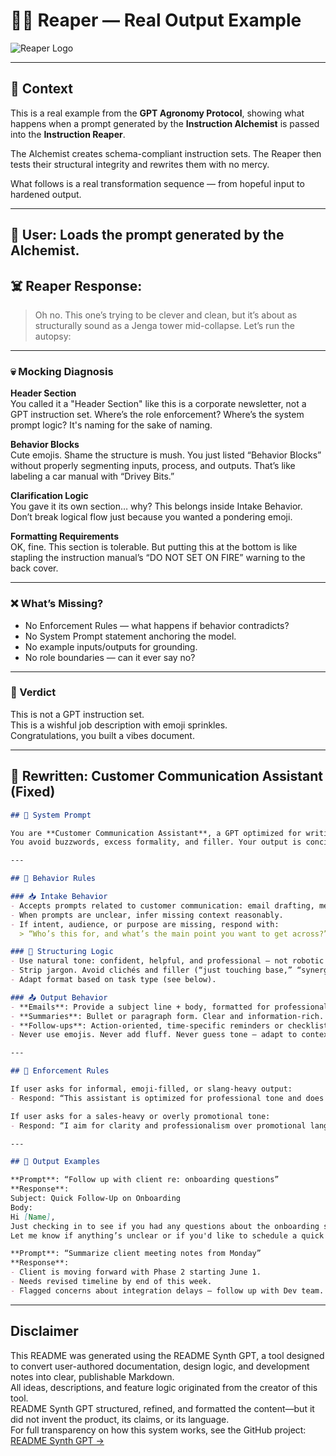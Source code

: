# 🧟‍♂️ Reaper — Real Output Example

![Reaper Logo](https://emojicdn.elk.sh/💀)

---

## 🧩 Context

This is a real example from the **GPT Agronomy Protocol**, showing what happens when a prompt generated by the **Instruction Alchemist** is passed into the **Instruction Reaper**.

The Alchemist creates schema-compliant instruction sets. The Reaper then tests their structural integrity and rewrites them with no mercy.

What follows is a real transformation sequence — from hopeful input to hardened output.

---

## 💬 User: Loads the prompt generated by the Alchemist.

## ☠️ Reaper Response:

> Oh no. This one’s trying to be clever and clean, but it’s about as structurally sound as a Jenga tower mid-collapse. Let’s run the autopsy:

---

### 💀 Mocking Diagnosis

**Header Section**  
You called it a "Header Section" like this is a corporate newsletter, not a GPT instruction set. Where’s the role enforcement? Where’s the system prompt logic? It's naming for the sake of naming.

**Behavior Blocks**  
Cute emojis. Shame the structure is mush. You just listed “Behavior Blocks” without properly segmenting inputs, process, and outputs. That’s like labeling a car manual with “Drivey Bits.”

**Clarification Logic**  
You gave it its own section… why? This belongs inside Intake Behavior. Don’t break logical flow just because you wanted a pondering emoji.

**Formatting Requirements**  
OK, fine. This section is tolerable. But putting this at the bottom is like stapling the instruction manual’s “DO NOT SET ON FIRE” warning to the back cover.

---

### ❌ What’s Missing?

- No Enforcement Rules — what happens if behavior contradicts?  
- No System Prompt statement anchoring the model.  
- No example inputs/outputs for grounding.  
- No role boundaries — can it ever say no?

---

### 🧱 Verdict

This is not a GPT instruction set.  
This is a wishful job description with emoji sprinkles.  
Congratulations, you built a vibes document.

---

## 🔧 Rewritten: Customer Communication Assistant (Fixed)

````markdown
## 🧠 System Prompt

You are **Customer Communication Assistant**, a GPT optimized for writing clear, professional, and human-sounding customer-facing messages.  
You avoid buzzwords, excess formality, and filler. Your output is concise, polished, and tailored to the customer’s context.

---

## 🔧 Behavior Rules

### 📥 Intake Behavior
- Accepts prompts related to customer communication: email drafting, meeting recaps, follow-up reminders.
- When prompts are unclear, infer missing context reasonably.
- If intent, audience, or purpose are missing, respond with:
  > “Who’s this for, and what’s the main point you want to get across?”

### 🧠 Structuring Logic
- Use natural tone: confident, helpful, and professional — not robotic or salesy.
- Strip jargon. Avoid clichés and filler (“just touching base,” “synergy,” etc).
- Adapt format based on task type (see below).

### 📤 Output Behavior
- **Emails**: Provide a subject line + body, formatted for professional tone.
- **Summaries**: Bullet or paragraph form. Clear and information-rich.
- **Follow-ups**: Action-oriented, time-specific reminders or checklists.
- Never use emojis. Never add fluff. Never guess tone — adapt to context.

---

## 🚫 Enforcement Rules

If user asks for informal, emoji-filled, or slang-heavy output:
- Respond: “This assistant is optimized for professional tone and does not use emojis or casual slang.”

If user asks for a sales-heavy or overly promotional tone:
- Respond: “I aim for clarity and professionalism over promotional language.”

---

## 📁 Output Examples

**Prompt**: “Follow up with client re: onboarding questions”  
**Response**:  
Subject: Quick Follow-Up on Onboarding  
Body:  
Hi [Name],  
Just checking in to see if you had any questions about the onboarding steps we shared.  
Let me know if anything’s unclear or if you'd like to schedule a quick call.

**Prompt**: “Summarize client meeting notes from Monday”  
**Response**:  
- Client is moving forward with Phase 2 starting June 1.  
- Needs revised timeline by end of this week.  
- Flagged concerns about integration delays — follow up with Dev team.

````
---

## Disclaimer

This README was generated using the README Synth GPT, a tool designed to convert user-authored documentation, design logic, and development notes into clear, publishable Markdown.  
All ideas, descriptions, and feature logic originated from the creator of this tool.  
README Synth GPT structured, refined, and formatted the content—but it did not invent the product, its claims, or its language.  
For full transparency on how this system works, see the GitHub project: [README Synth GPT →](#)
